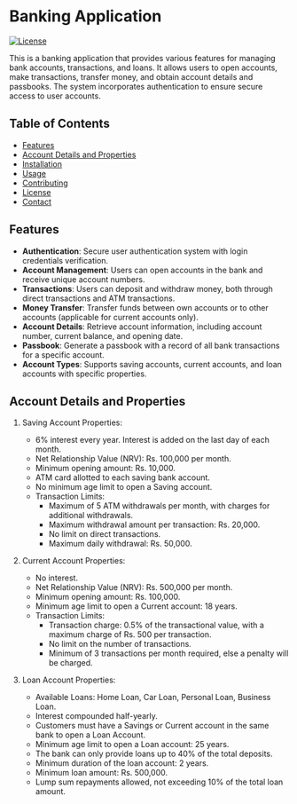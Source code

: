 # Banking Application

[![License](https://img.shields.io/badge/License-MIT-yellow.svg)](LICENSE)

This is a banking application that provides various features for managing bank accounts, transactions, and loans. It allows users to open accounts, make transactions, transfer money, and obtain account details and passbooks. The system incorporates authentication to ensure secure access to user accounts.

## Table of Contents
- [Features](#features)
- [Account Details and Properties](#account-details-and-properties)
- [Installation](#installation)
- [Usage](#usage)
- [Contributing](#contributing)
- [License](#license)
- [Contact](#contact)

## Features

- **Authentication**: Secure user authentication system with login credentials verification.
- **Account Management**: Users can open accounts in the bank and receive unique account numbers.
- **Transactions**: Users can deposit and withdraw money, both through direct transactions and ATM transactions.
- **Money Transfer**: Transfer funds between own accounts or to other accounts (applicable for current accounts only).
- **Account Details**: Retrieve account information, including account number, current balance, and opening date.
- **Passbook**: Generate a passbook with a record of all bank transactions for a specific account.
- **Account Types**: Supports saving accounts, current accounts, and loan accounts with specific properties.

## Account Details and Properties

1. Saving Account Properties:
   - 6% interest every year. Interest is added on the last day of each month.
   - Net Relationship Value (NRV): Rs. 100,000 per month.
   - Minimum opening amount: Rs. 10,000.
   - ATM card allotted to each saving bank account.
   - No minimum age limit to open a Saving account.
   - Transaction Limits:
     - Maximum of 5 ATM withdrawals per month, with charges for additional withdrawals.
     - Maximum withdrawal amount per transaction: Rs. 20,000.
     - No limit on direct transactions.
     - Maximum daily withdrawal: Rs. 50,000.

2. Current Account Properties:
   - No interest.
   - Net Relationship Value (NRV): Rs. 500,000 per month.
   - Minimum opening amount: Rs. 100,000.
   - Minimum age limit to open a Current account: 18 years.
   - Transaction Limits:
     - Transaction charge: 0.5% of the transactional value, with a maximum charge of Rs. 500 per transaction.
     - No limit on the number of transactions.
     - Minimum of 3 transactions per month required, else a penalty will be charged.

3. Loan Account Properties:
   - Available Loans: Home Loan, Car Loan, Personal Loan, Business Loan.
   - Interest compounded half-yearly.
   - Customers must have a Savings or Current account in the same bank to open a Loan Account.
   - Minimum age limit to open a Loan account: 25 years.
   - The bank can only provide loans up to 40% of the total deposits.
   - Minimum duration of the loan account: 2 years.
   - Minimum loan amount: Rs. 500,000.
   - Lump sum repayments allowed, not exceeding 10% of the total loan amount.
